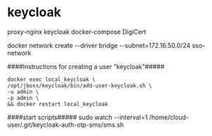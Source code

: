 # keycloak
proxy-nginx keycloak docker-compose DigiCert

docker network create --driver bridge --subnet=172.16.50.0/24 sso-network

####Instructions for creating a user "keycloak"#####
    
    
    docker exec local_keycloak \
    /opt/jboss/keycloak/bin/add-user-keycloak.sh \
    -u admin \
    -p admin \
    && docker restart local_keycloak


####start scripts#####
sudo watch --interval=1 /home/cloud-user/.git/keycloak-auth-otp-sms/sms.sh
